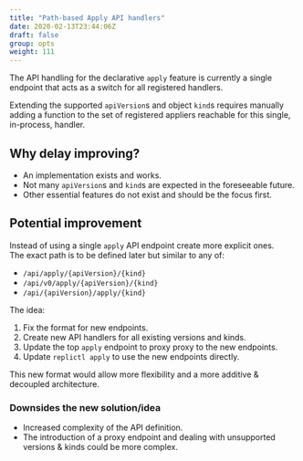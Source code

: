 ```yaml
---
title: "Path-based Apply API handlers"
date: 2020-02-13T23:44:06Z
draft: false
group: opts
weight: 111
---
```



The API handling for the declarative `apply` feature is currently a single endpoint
that acts as a switch for all registered handlers.

Extending the supported `apiVersion`s and object `kind`s requires manually adding a function
to the set of registered appliers reachable for this single, in-process, handler.

## Why delay improving?

* An implementation exists and works.
* Not many `apiVersion`s and `kind`s are expected in the foreseeable future.
* Other essential features do not exist and should be the focus first.

## Potential improvement

Instead of using a single `apply` API endpoint create more explicit ones.  
The exact path is to be defined later but similar to any of:

* `/api/apply/{apiVersion}/{kind}`
* `/api/v0/apply/{apiVersion}/{kind}`
* `/api/{apiVersion}/apply/{kind}`

The idea:

1. Fix the format for new endpoints.
2. Create new API handlers for all existing versions and kinds.
3. Update the top `apply` endpoint to proxy proxy to the new endpoints.
4. Update `replictl apply` to use the new endpoints directly.

This new format would allow more flexibility and a more additive & decoupled architecture.

### Downsides the new solution/idea

* Increased complexity of the API definition.
* The introduction of a proxy endpoint and dealing with unsupported versions & kinds could be more complex.
